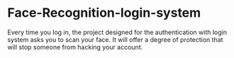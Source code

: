 # Face-Recognition-login-system
Every time you log in, the project designed for the authentication with login system asks you to scan your face. It will offer a degree of protection that will stop someone from hacking your account. 
